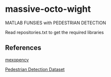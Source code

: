 # massive-octo-wight
MATLAB FUNSIES with PEDESTRIAN DETECTION

Read repositories.txt to get the required libraries

## References

[mexopencv](https://github.com/kyamagu/mexopencv)

[Pedestrian Detection Dataset](https://www.cis.upenn.edu/~jshi/ped_html/)
